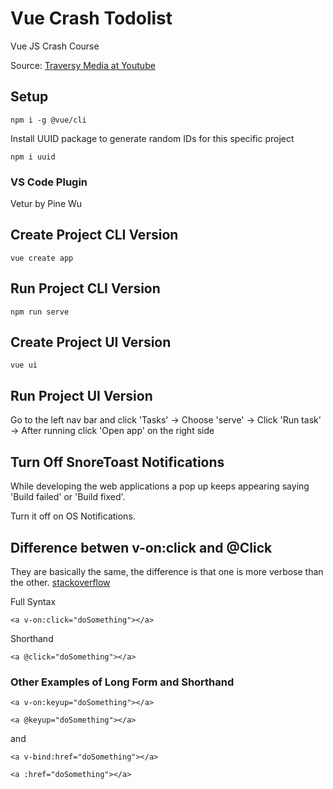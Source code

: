 # Vue Crash Todolist

Vue JS Crash Course

Source: [Traversy Media at Youtube](https://www.youtube.com/watch?v=Wy9q22isx3U)

## Setup

```shell
npm i -g @vue/cli
```

Install UUID package to generate random IDs for this specific project

```shell
npm i uuid
```

### VS Code Plugin

Vetur by Pine Wu

## Create Project CLI Version

```shell
vue create app
```

## Run Project CLI Version

```shell
npm run serve
```

## Create Project UI Version

```shell
vue ui
```

## Run Project UI Version

Go to the left nav bar and click 'Tasks' -> Choose 'serve' -> Click 'Run task' -> After running click 'Open app' on the right side

## Turn Off SnoreToast Notifications

While developing the web applications a pop up keeps appearing saying 'Build failed' or 'Build fixed'.

Turn it off on OS Notifications.

## Difference betwen v-on:click and @Click

They are basically the same, the difference is that one is more verbose than the other. [stackoverflow](https://stackoverflow.com/questions/45369553/difference-between-click-and-v-onclick-vuejs)

Full Syntax

```vue
<a v-on:click="doSomething"></a>
```

Shorthand

```vue
<a @click="doSomething"></a>
```

### Other Examples of Long Form and Shorthand

```vue
<a v-on:keyup="doSomething"></a>
```

```vue
<a @keyup="doSomething"></a>
```

and

```vue
<a v-bind:href="doSomething"></a>
```

```vue
<a :href="doSomething"></a>
```
